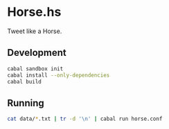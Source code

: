 Horse.hs
========

Tweet like a Horse.

Development
-----------

```bash
cabal sandbox init
cabal install --only-dependencies
cabal build
```

Running
-------

```bash
cat data/*.txt | tr -d '\n' | cabal run horse.conf
```
